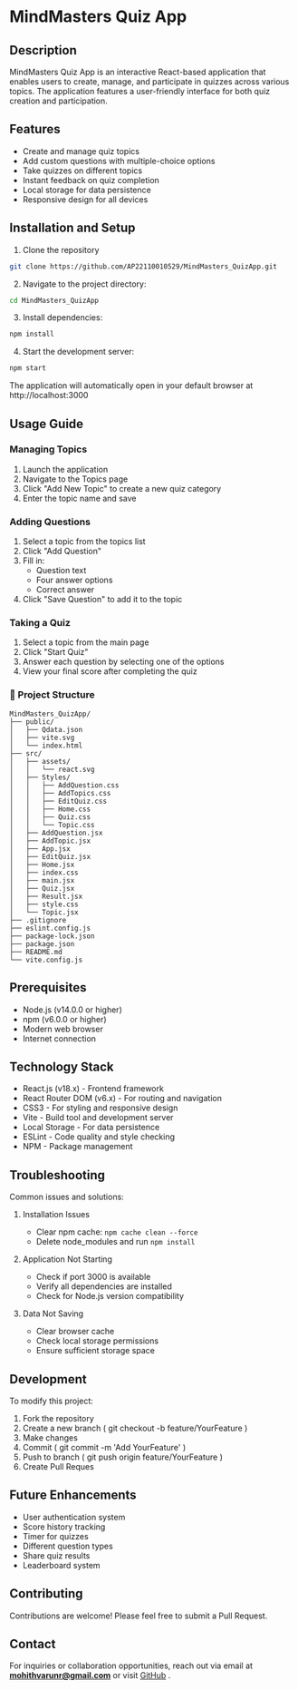 # MindMasters Quiz App

## Description
MindMasters Quiz App is an interactive React-based application that enables users to create, manage, and participate in quizzes across various topics. The application features a user-friendly interface for both quiz creation and participation.

## Features
- Create and manage quiz topics
- Add custom questions with multiple-choice options
- Take quizzes on different topics
- Instant feedback on quiz completion
- Local storage for data persistence
- Responsive design for all devices

## Installation and Setup
1. Clone the repository
```bash
git clone https://github.com/AP22110010529/MindMasters_QuizApp.git
```

2. Navigate to the project directory:
```bash
cd MindMasters_QuizApp
 ```

3. Install dependencies:
```bash
npm install
 ```

4. Start the development server:
```bash
npm start
 ```

The application will automatically open in your default browser at http://localhost:3000

## Usage Guide
### Managing Topics
1. Launch the application
2. Navigate to the Topics page
3. Click "Add New Topic" to create a new quiz category
4. Enter the topic name and save
### Adding Questions
1. Select a topic from the topics list
2. Click "Add Question"
3. Fill in:
   - Question text
   - Four answer options
   - Correct answer
4. Click "Save Question" to add it to the topic
### Taking a Quiz
1. Select a topic from the main page
2. Click "Start Quiz"
3. Answer each question by selecting one of the options
4. View your final score after completing the quiz
### 📂 Project Structure

```plaintext
MindMasters_QuizApp/
├── public/
│   ├── Qdata.json
│   ├── vite.svg
│   └── index.html
├── src/
│   ├── assets/
│   │   └── react.svg
│   ├── Styles/
│   │   ├── AddQuestion.css
│   │   ├── AddTopics.css
│   │   ├── EditQuiz.css
│   │   ├── Home.css
│   │   ├── Quiz.css
│   │   └── Topic.css
│   ├── AddQuestion.jsx
│   ├── AddTopic.jsx
│   ├── App.jsx
│   ├── EditQuiz.jsx
│   ├── Home.jsx
│   ├── index.css
│   ├── main.jsx
│   ├── Quiz.jsx
│   ├── Result.jsx
│   ├── style.css
│   └── Topic.jsx
├── .gitignore
├── eslint.config.js
├── package-lock.json
├── package.json
├── README.md
└── vite.config.js
```
## Prerequisites
- Node.js (v14.0.0 or higher)
- npm (v6.0.0 or higher)
- Modern web browser
- Internet connection
## Technology Stack
- React.js (v18.x) - Frontend framework
- React Router DOM (v6.x) - For routing and navigation
- CSS3 - For styling and responsive design
- Vite - Build tool and development server
- Local Storage - For data persistence
- ESLint - Code quality and style checking
- NPM - Package management

## Troubleshooting
Common issues and solutions:

1. Installation Issues
   - Clear npm cache: `npm cache clean --force`
   - Delete node_modules and run `npm install`

2. Application Not Starting
   - Check if port 3000 is available
   - Verify all dependencies are installed
   - Check for Node.js version compatibility

3. Data Not Saving
   - Clear browser cache
   - Check local storage permissions
   - Ensure sufficient storage space
## Development
To modify this project:

1. Fork the repository
2. Create a new branch ( git checkout -b feature/YourFeature )
3. Make changes
4. Commit ( git commit -m 'Add YourFeature' )
5. Push to branch ( git push origin feature/YourFeature )
6. Create Pull Reques

## Future Enhancements
- User authentication system
- Score history tracking
- Timer for quizzes
- Different question types
- Share quiz results
- Leaderboard system

## Contributing
Contributions are welcome! Please feel free to submit a Pull Request.

## Contact
For inquiries or collaboration opportunities, reach out via email at **mohithvarunr@gmail.com** or visit [GitHub](https://github.com/MohithVarun)
.
